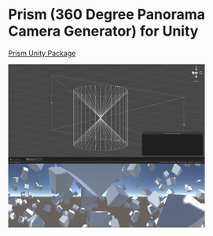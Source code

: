 # Prism (360 Degree Panorama Camera Generator) for Unity

[Prism Unity Package](Prism.unitypackage)

[![Prism Demo](Prism_Small.png)](https://vimeo.com/142542581)
